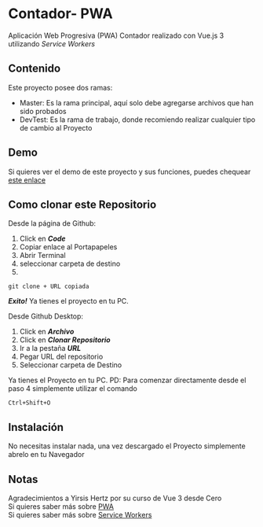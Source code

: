 # Contador- PWA
Aplicación Web Progresiva (PWA) Contador realizado con Vue.js 3 utilizando *Service Workers*

## Contenido
Este proyecto posee dos ramas:

- Master: Es la rama principal, aquí solo debe agregarse archivos que han sido probados
- DevTest: Es la rama de trabajo, donde recomiendo realizar cualquier tipo de cambio al Proyecto

## Demo
Si quieres ver el demo de este proyecto y sus funciones, puedes chequear [este enlace](https://app-contador.ml/)

## Como clonar este Repositorio

Desde la página de Github:

1. Click en ***Code***
2. Copiar enlace al Portapapeles
3. Abrir Terminal
4. seleccionar carpeta de destino
5. 
~~~
git clone + URL copiada
~~~
***Exito!*** Ya tienes el proyecto en tu PC.

Desde Github Desktop:

1. Click en ***Archivo***
2. Click en ***Clonar Repositorio***
3. Ir a la pestaña ***URL***
4. Pegar URL del repositorio
5. Seleccionar carpeta de Destino

Ya tienes el Proyecto en tu PC. 
PD: Para comenzar directamente desde el paso 4 simplemente utilizar el comando 
~~~
Ctrl+Shift+O
~~~
## Instalación
No necesitas instalar nada, una vez descargado el Proyecto simplemente abrelo en tu Navegador

## Notas
Agradecimientos a Yirsis Hertz por su curso de Vue 3 desde Cero  
Si quieres saber más sobre [PWA](https://developer.mozilla.org/es/docs/Web/Progressive_web_apps)  
Si quieres saber más sobre [Service Workers](https://developer.mozilla.org/es/docs/Web/API/Service_Worker_API)


